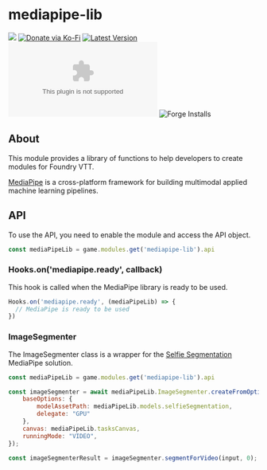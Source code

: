 # mediapipe-lib

![](https://img.shields.io/badge/Foundry-v11-informational)
[![Donate via Ko-Fi](https://img.shields.io/badge/donate-ko--fi-red.svg?logo=ko-fi)](https://ko-fi.com/darkmoor) [![Latest Version](https://img.shields.io/github/v/tag/patrickporto/mediapipe-lib?label=version)](https://github.com/patrickporto/mediapipe-lib/releases) [![Download Count](https://img.shields.io/github/downloads/patrickporto/mediapipe-lib/latest/mediapipe-lib.zip)](https://github.com/patrickporto/mediapipe-lib/releases)
![Forge Installs](https://img.shields.io/badge/dynamic/json?label=Forge%20Installs&query=package.installs&suffix=%25&url=https%3A%2F%2Fforge-vtt.com%2Fapi%2Fbazaar%2Fpackage%2Fmediapipe-lib&colorB=4aa94a)

## About

This module provides a library of functions to help developers to create modules for Foundry VTT.

[MediaPipe](https://developers.google.com/mediapipe) is a cross-platform framework for building multimodal applied machine learning pipelines.

## API

To use the API, you need to enable the module and access the API object.

```javascript
const mediaPipeLib = game.modules.get('mediapipe-lib').api
```

### Hooks.on('mediapipe.ready', callback)

This hook is called when the MediaPipe library is ready to be used.

```javascript
Hooks.on('mediapipe.ready', (mediaPipeLib) => {
  // MediaPipe is ready to be used
})
```

### ImageSegmenter

The ImageSegmenter class is a wrapper for the [Selfie Segmentation](https://google.github.io/mediapipe/solutions/selfie_segmentation.html) MediaPipe solution.
```javascript
const mediaPipeLib = game.modules.get('mediapipe-lib').api

const imageSegmenter = await mediaPipeLib.ImageSegmenter.createFromOptions(wasmFileset, {
    baseOptions: {
        modelAssetPath: mediaPipeLib.models.selfieSegmentation,
        delegate: "GPU"
    },
    canvas: mediaPipeLib.tasksCanvas,
    runningMode: "VIDEO",
});

const imageSegmenterResult = imageSegmenter.segmentForVideo(input, 0);
```
